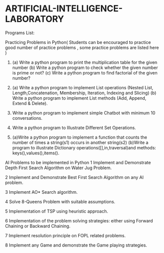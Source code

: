 # ARTIFICIAL-INTELLIGENCE-LABORATORY

Programs List: 

Practicing Problems in Python( Students can be encouraged to practice good number of practice 
problems , some practice problems are listed here ) 
1. (a) Write a python program to print the multiplication table for the given number 
   (b) Write a python program to check whether the given number is prime or not? 
   (c) Write a python program to find factorial of the given number?
   
2. (a) Write a python program to implement List operations (Nested List, Length,Concatenation, Membership, Iteration, Indexing and Slicing) 
   (b) Write a python program to implement List methods (Add, Append, Extend & Delete).
   
3. Write a python program to implement simple Chatbot with minimum 10 conversations.
   
4. Write a python program to Illustrate Different Set Operations.
    
5. (a)Write a python program to implement a function that counts the number of times a string(s1) occurs in another string(s2) 
   (b)Write a program to illustrate Dictionary operations([],in,traversal)and methods: keys(),values(),items().

   
AI  Problems to be implemented in Python 
1 Implement and Demonstrate Depth First Search Algorithm on Water Jug Problem.

2 Implement and Demonstrate Best First Search Algorithm on any AI problem.

3 Implement AO* Search algorithm. 

4 Solve 8-Queens Problem with suitable assumptions.

5 Implementation of TSP using heuristic approach.

6 Implementation of the problem solving strategies: either using Forward Chaining or Backward Chaining.

7 Implement resolution principle on FOPL related problems.

8 Implement any Game and demonstrate the Game playing strategies.
